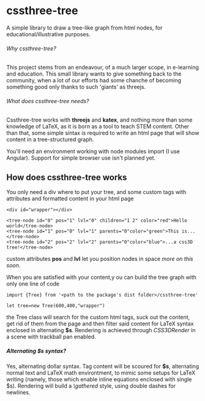# cssthree-tree
A simple library to draw a tree-like graph from html nodes, for educational/illustrative purposes.
###### Why cssthree-tree?
This project stems from an endeavour, of a much larger scope, in e-learning and education. This small library wants to give something back to the community, when a lot of our efforts had some chanche of becoming something good only thanks to such 'giants' as threejs.
###### What does cssthree-tree needs?
Cssthree-tree works with **threejs** and **katex**, and nothing more than some knowledge of LaTeX, as it is born as a tool to teach STEM content. Other than that, some simple sintax is required to write an html page that will show content in a tree-structured graph.

You'll need an environment working with node modules import (I use Angular). Support for simple browser use isn't planned yet.
## How does cssthree-tree works
You only need a div where to put your tree, and some custom tags with attributes and formatted content in your html page
```
<div id="wrapper"></div>

<tree-node id="0" pos="1" lvl="0" children="1 2" color="red">Hello world</tree-node>
<tree-node id="1" pos="0" lvl="1" parents="0"color="green">This is...</tree-node>
<tree-node id="2" pos="2" lvl="2" parents="0"color="blue">...a css3D tree!</tree-node>
```
custom attributes **pos** and **lvl** let you position nodes in space *more on this soon*.

When you are satisfied with your content,y ou can build the tree graph with only one line of code
```
import {Tree} from '<path to the package's dist folder>/cssthree-tree'

let tree=new Tree(600,400,"wrapper")
```
the Tree class will search for the custom html tags, suck out the content, get rid of them from the page and then filter said content for LaTeX syntax enclosed in alternating **$s**. Rendering is achieved through *CSS3DRender* in a scene with trackball pan enabled.

##### Alternating $s syntax?
Yes, alternating dollar syntax. Tag content will be scoured for **$s**, alternating normal text and LaTeX math environtment, to mimic some setups for LaTeX writing (namely, those which enable inline equations enclosed with single $s). Rendering will build a *\\gathered* style, using double dashes for newlines.
